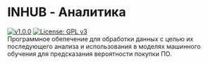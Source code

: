 # INHUB - Аналитика
[![v1.0.0](https://img.shields.io/github/manifest-json/v/chegevarae/inhub?filename=extension%2Fmanifest.json)](https://img.shields.io/github/manifest-json/v/chegevarae/inhub?filename=extension%2Fmanifest.json) [![License: GPL v3](https://img.shields.io/badge/License-GPLv3-blue.svg)](https://www.gnu.org/licenses/gpl-3.0)  
Программное обепечение для обработки данных с целью их последующего анализа и использования в моделях машинного обучения для предсказания вероятности покупки ПО.
